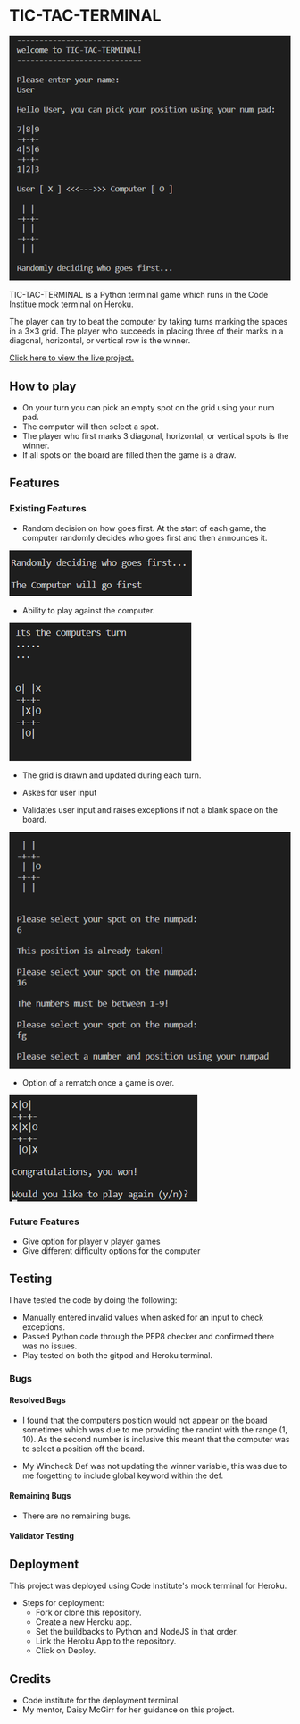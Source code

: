 # TIC-TAC-TERMINAL

![intro image](images/intro.PNG)

TIC-TAC-TERMINAL is a Python terminal game which runs in the Code Institue mock terminal on Heroku.

The player can try to beat the computer by taking turns marking the spaces in a 3×3 grid. The player who succeeds in placing three of their marks in a diagonal, horizontal, or vertical row is the winner.

[Click here to view the live project.](https://tictacterminal.herokuapp.com "Heroku App")

## How to play
 
* On your turn you can pick an empty spot on the grid using your num pad.
* The computer will then select a spot.
* The player who first marks 3 diagonal, horizontal, or vertical spots is the winner.
* If all spots on the board are filled then the game is a draw.

## Features

### Existing Features

* Random decision on how goes first.
    At the start of each game, the computer randomly decides who goes first and then announces it. 

![random decider image](images/random.PNG)

* Ability to play against the computer.

![computers turn image](images/computerturn.PNG)

* The grid is drawn and updated during each turn. 

* Askes for user input

* Validates user input and raises exceptions if not a blank space on the board.

![user validation image](images/exceptions.PNG)

* Option of a rematch once a game is over. 

![random image](images/rematch.PNG)

### Future Features

* Give option for player v player games
* Give different difficulty options for the computer

## Testing

I have tested the code by doing the following:

* Manually entered invalid values when asked for an input to check exceptions.
* Passed Python code through the PEP8 checker and confirmed there was no issues.
* Play tested on both the gitpod and Heroku terminal. 

### Bugs

#### Resolved Bugs

* I found that the computers position would not appear on the board sometimes which was due to me providing the randint with the range (1, 10). As the second number is inclusive this meant that the computer was to select a position off the board. 

* My Wincheck Def was not updating the winner variable, this was due to me forgetting to include global keyword within the def. 

#### Remaining Bugs

* There are no remaining bugs.

#### Validator Testing

## Deployment

This project was deployed using Code Institute's mock terminal for Heroku.

* Steps for deployment:
  - Fork or clone this repository.
  - Create a new Heroku app.
  - Set the buildbacks to Python and NodeJS in that order.
  - Link the Heroku App to the repository.
  - Click on Deploy.

## Credits

* Code institute for the deployment terminal.
* My mentor, Daisy McGirr for her guidance on this project. 